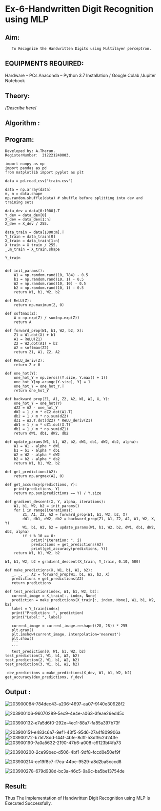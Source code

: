 # Ex-6-Handwritten Digit Recognition using MLP
## Aim:
       To Recognize the Handwritten Digits using Multilayer perceptron.
##  EQUIPMENTS REQUIRED:
Hardware – PCs
Anaconda – Python 3.7 Installation / Google Colab /Jupiter Notebook
## Theory:
/*Describe here*/


## Algorithm :


## Program:
```
Developed by: A.Tharun. 
RegisterNumber:  212221240003.
```
```
import numpy as np
import pandas as pd
from matplotlib import pyplot as plt

data = pd.read_csv('train.csv')

```
```
data = np.array(data)
m, n = data.shape
np.random.shuffle(data) # shuffle before splitting into dev and training sets

data_dev = data[0:1000].T
Y_dev = data_dev[0]
X_dev = data_dev[1:n]
X_dev = X_dev / 255.

data_train = data[1000:m].T
Y_train = data_train[0]
X_train = data_train[1:n]
X_train = X_train / 255.
_,m_train = X_train.shape

```
```
Y_train
```
```

def init_params():
    W1 = np.random.rand(10, 784) - 0.5
    b1 = np.random.rand(10, 1) - 0.5
    W2 = np.random.rand(10, 10) - 0.5
    b2 = np.random.rand(10, 1) - 0.5
    return W1, b1, W2, b2

def ReLU(Z):
    return np.maximum(Z, 0)

def softmax(Z):
    A = np.exp(Z) / sum(np.exp(Z))
    return A
    
def forward_prop(W1, b1, W2, b2, X):
    Z1 = W1.dot(X) + b1
    A1 = ReLU(Z1)
    Z2 = W2.dot(A1) + b2
    A2 = softmax(Z2)
    return Z1, A1, Z2, A2

def ReLU_deriv(Z):
    return Z > 0

def one_hot(Y):
    one_hot_Y = np.zeros((Y.size, Y.max() + 1))
    one_hot_Y[np.arange(Y.size), Y] = 1
    one_hot_Y = one_hot_Y.T
    return one_hot_Y

def backward_prop(Z1, A1, Z2, A2, W1, W2, X, Y):
    one_hot_Y = one_hot(Y)
    dZ2 = A2 - one_hot_Y
    dW2 = 1 / m * dZ2.dot(A1.T)
    db2 = 1 / m * np.sum(dZ2)
    dZ1 = W2.T.dot(dZ2) * ReLU_deriv(Z1)
    dW1 = 1 / m * dZ1.dot(X.T)
    db1 = 1 / m * np.sum(dZ1)
    return dW1, db1, dW2, db2

def update_params(W1, b1, W2, b2, dW1, db1, dW2, db2, alpha):
    W1 = W1 - alpha * dW1
    b1 = b1 - alpha * db1    
    W2 = W2 - alpha * dW2  
    b2 = b2 - alpha * db2    
    return W1, b1, W2, b2
```
```
def get_predictions(A2):
    return np.argmax(A2, 0)

def get_accuracy(predictions, Y):
    print(predictions, Y)
    return np.sum(predictions == Y) / Y.size

def gradient_descent(X, Y, alpha, iterations):
    W1, b1, W2, b2 = init_params()
    for i in range(iterations):
        Z1, A1, Z2, A2 = forward_prop(W1, b1, W2, b2, X)
        dW1, db1, dW2, db2 = backward_prop(Z1, A1, Z2, A2, W1, W2, X, Y)
        W1, b1, W2, b2 = update_params(W1, b1, W2, b2, dW1, db1, dW2, db2, alpha)
        if i % 10 == 0:
            print("Iteration: ", i)
            predictions = get_predictions(A2)
            print(get_accuracy(predictions, Y))
    return W1, b1, W2, b2
 ```
 ```
 W1, b1, W2, b2 = gradient_descent(X_train, Y_train, 0.10, 500)
 ```
 ```
 def make_predictions(X, W1, b1, W2, b2):
    _, _, _, A2 = forward_prop(W1, b1, W2, b2, X)
    predictions = get_predictions(A2)
    return predictions

def test_prediction(index, W1, b1, W2, b2):
    current_image = X_train[:, index, None]
    prediction = make_predictions(X_train[:, index, None], W1, b1, W2, b2)
    label = Y_train[index]
    print("Prediction: ", prediction)
    print("Label: ", label)
    
    current_image = current_image.reshape((28, 28)) * 255
    plt.gray()
    plt.imshow(current_image, interpolation='nearest')
    plt.show()
    ```
    ```
    test_prediction(0, W1, b1, W2, b2)
test_prediction(1, W1, b1, W2, b2)
test_prediction(2, W1, b1, W2, b2)
test_prediction(3, W1, b1, W2, b2)
```
```
 dev_predictions = make_predictions(X_dev, W1, b1, W2, b2)
get_accuracy(dev_predictions, Y_dev)
```

## Output :

![203900084-784dec43-a206-4697-aa07-9140e30928f2](https://user-images.githubusercontent.com/94165377/204083403-cd067fd9-6630-4b0f-8d26-56cf6434f7da.jpg)



![203900106-96070289-5ec9-4e4e-a063-3feae26ed45c](https://user-images.githubusercontent.com/94165377/204083404-269e76c8-73c7-477d-bbf5-469d94425a52.jpg)

![203900132-e7a5d6f0-292e-4ec1-88a7-fa85a397b73f](https://user-images.githubusercontent.com/94165377/204083405-8d5bb281-6577-4a08-b427-de7214a024b4.jpg)


![203900151-e483c6a7-9ef1-43f5-95d6-27a4f809906a](https://user-images.githubusercontent.com/94165377/204083410-730a933b-ffd3-4b7f-bd70-f217cff6b4e3.jpg)
![203900172-b75f78dd-f44f-4bfe-8dff-53df9c2d243e](https://user-images.githubusercontent.com/94165377/204083412-0ff30682-004d-4ed0-9309-bd6564cf5906.jpg)
![203900190-7a0a5632-2190-47b6-a008-c9123bf4fa73](https://user-images.githubusercontent.com/94165377/204083417-386c31cc-7f85-4398-b3af-891b7e25696c.jpg)

![203900200-2ce99bec-d506-4bf1-9df8-fccd0e50ef9f](https://user-images.githubusercontent.com/94165377/204083428-71044a03-ff45-4596-a19c-182f55b05193.jpg)

![203900214-ee19f8c7-f7ea-44be-9529-a8d2ba5cccd8](https://user-images.githubusercontent.com/94165377/204083441-e3b1fad0-4074-4682-869e-b030214cc9c1.jpg)

![203900278-679d938d-bc3a-46c5-9a9c-ba5be13754de](https://user-images.githubusercontent.com/94165377/204083444-8729e058-f9d6-4569-b6f0-37b4baa30685.jpg)



## Result:
Thus The Implementation of Handwritten Digit Recognition using MLP Is Executed Successfully.
